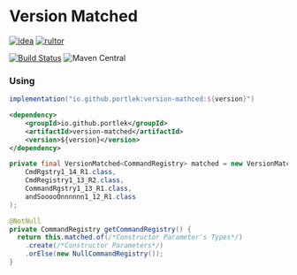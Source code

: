# Version Matched

[![idea](https://www.elegantobjects.org/intellij-idea.svg)](https://www.jetbrains.com/idea/)
[![rultor](https://www.rultor.com/b/yegor256/rultor)](https://www.rultor.com/p/portlek/version-matched)

[![Build Status](https://travis-ci.com/portlek/version-matched.svg?branch=master)](https://travis-ci.com/portlek/version-matched)
![Maven Central](https://img.shields.io/maven-central/v/io.github.portlek/version-matched?label=version)

### Using
```gradle
implementation("io.github.portlek:version-mathced:${version}")
```
```xml
<dependency>
    <groupId>io.github.portlek</groupId>
    <artifactId>version-matched</artifactId>
    <version>${version}</version>
</dependency>
```

```java
private final VersionMatched<CommandRegistry> matched = new VersionMatched<>(
    CmdRgstry1_14_R1.class,
    CmdRegistry1_13_R2.class,
    CommandRgstry1_13_R1.class,
    andSooooOnnnnnn1_12_R1.class
);

@NotNull
private CommandRegistry getCommandRegistry() {
  return this.matched.of(/*Constructor Parameter's Types*/)
    .create(/*Constructor Parameters*/)
    .orElse(new NullCommandRegistry());
}
```
